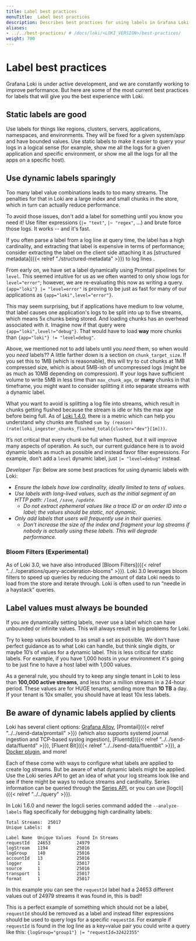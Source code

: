```yaml
---
title: Label best practices
menuTitle:  Label best practices
description: Describes best practices for using labels in Grafana Loki.
aliases:
- ../../best-practices/ # /docs/loki/<LOKI_VERSION>/best-practices/
weight: 700
---
```

# Label best practices

Grafana Loki is under active development, and we are constantly working to improve performance. But here are some of the most current best practices for labels that will give you the best experience with Loki.

## Static labels are good

Use labels for things like regions, clusters, servers, applications, namespaces, and environments. They will be fixed for a given system/app and have bounded values. Use static labels to make it easier to query your logs in a logical sense (for example, show me all the logs for a given application and specific environment, or show me all the logs for all the apps on a specific host).

## Use dynamic labels sparingly

Too many label value combinations leads to too many streams. The penalties for that in Loki are a large index and small chunks in the store, which in turn can actually reduce performance.

To avoid those issues, don't add a label for something until you know you need it! Use filter expressions (`|= "text"`, `|~ "regex"`, …) and brute force those logs. It works -- and it's fast.

If you often parse a label from a log line at query time, the label has a high cardinality, and extracting that label is expensive in terms of performance; consider extracting the label on the client side
attaching it as [structured metadata]({{< relref "./structured-metadata" >}}) to log lines .

From early on, we have set a label dynamically using Promtail pipelines for `level`. This seemed intuitive for us as we often wanted to only show logs for `level="error"`; however, we are re-evaluating this now as writing a query. `{app="loki"} |= "level=error"` is proving to be just as fast for many of our applications as `{app="loki",level="error"}`.

This may seem surprising, but if applications have medium to low volume, that label causes one application's logs to be split into up to five streams, which means 5x chunks being stored.  And loading chunks has an overhead associated with it. Imagine now if that query were `{app="loki",level!="debug"}`. That would have to load **way** more chunks than `{app="loki"} != "level=debug"`.

Above, we mentioned not to add labels until you _need_ them, so when would you _need_ labels?? A little farther down is a section on `chunk_target_size`. If you set this to 1MB (which is reasonable), this will try to cut chunks at 1MB compressed size, which is about 5MB-ish of uncompressed logs (might be as much as 10MB depending on compression). If your logs have sufficient volume to write 5MB in less time than `max_chunk_age`, or **many** chunks in that timeframe, you might want to consider splitting it into separate streams with a dynamic label.

What you want to avoid is splitting a log file into streams, which result in chunks getting flushed because the stream is idle or hits the max age before being full. As of [Loki 1.4.0](/blog/2020/04/01/loki-v1.4.0-released-with-query-statistics-and-up-to-300x-regex-optimization/), there is a metric which can help you understand why chunks are flushed `sum by (reason) (rate(loki_ingester_chunks_flushed_total{cluster="dev"}[1m]))`.

It’s not critical that every chunk be full when flushed, but it will improve many aspects of operation. As such, our current guidance here is to avoid dynamic labels as much as possible and instead favor filter expressions. For example, don’t add a `level` dynamic label, just `|= "level=debug"` instead.

*Developer Tip:* Below are some best practices for using dynamic labels with Loki:
- *Ensure the labels have low cardinality, ideally limited to tens of values.*
- *Use labels with long-lived values, such as the initial segment of an HTTP path: `/load`, `/save`, `/update`.*
  - *Do not extract ephemeral values like a trace ID or an order ID into a label; the values should be static, not dynamic.*
- *Only add labels that users will frequently use in their queries.*
  - *Don’t increase the size of the index and fragment your log streams if nobody is actually using these labels. This will degrade performance.* 

### Bloom Filters (Experimental)

As of Loki 3.0, we have also introduced [Bloom Filters]({{< relref "../../operations/query-acceleration-blooms" >}}). Loki 3.0 leverages bloom filters to speed up queries by reducing the amount of data Loki needs to load from the store and iterate through. Loki is often used to run “needle in a haystack” queries. 

## Label values must always be bounded

If you are dynamically setting labels, never use a label which can have unbounded or infinite values. This will always result in big problems for Loki.

Try to keep values bounded to as small a set as possible. We don't have perfect guidance as to what Loki can handle, but think single digits, or maybe 10’s of values for a dynamic label. This is less critical for static labels. For example, if you have 1,000 hosts in your environment it's going to be just fine to have a host label with 1,000 values.

As a general rule, you should try to keep any single tenant in Loki to less than **100,000 active streams**, and less than a million streams in a 24-hour period.  These values are for HUGE tenants, sending more than **10 TB** a day. If your tenant is 10x smaller, you should have at least 10x less labels.

## Be aware of dynamic labels applied by clients

Loki has several client options: [Grafana Alloy](https://grafana.com/docs/alloy/latest/), [Promtail]({{< relref "../../send-data/promtail" >}}) (which also supports systemd journal ingestion and TCP-based syslog ingestion), [Fluentd]({{< relref "../../send-data/fluentd" >}}), [Fluent Bit]({{< relref "../../send-data/fluentbit" >}}), a [Docker plugin](/blog/2019/07/15/lokis-path-to-ga-docker-logging-driver-plugin-support-for-systemd/), and more!

Each of these come with ways to configure what labels are applied to create log streams. But be aware of what dynamic labels might be applied.
Use the Loki series API to get an idea of what your log streams look like and see if there might be ways to reduce streams and cardinality.
Series information can be queried through the [Series API](https://grafana.com/docs/loki/<LOKI_VERSION>/reference/loki-http-api/), or you can use [logcli]({{< relref "../../query" >}}).

In Loki 1.6.0 and newer the logcli series command added the `--analyze-labels` flag specifically for debugging high cardinality labels:

```
Total Streams:  25017
Unique Labels:  8

Label Name  Unique Values  Found In Streams
requestId   24653          24979
logStream   1194           25016
logGroup    140            25016
accountId   13             25016
logger      1              25017
source      1              25016
transport   1              25017
format      1              25017
```

In this example you can see the `requestId` label had a 24653 different values out of 24979 streams it was found in, this is bad!!

This is a perfect example of something which should not be a label, `requestId` should be removed as a label and instead
filter expressions should be used to query logs for a specific `requestId`. For example if `requestId` is found in
the log line as a key=value pair you could write a query like this: `{logGroup="group1"} |= "requestId=32422355"`

